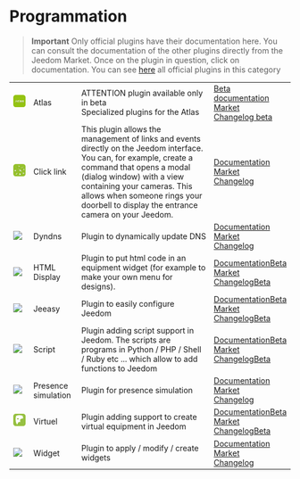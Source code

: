
# Programmation


>**Important**
>Only official plugins have their documentation here. You can consult the documentation of the other plugins directly from the Jeedom Market. Once on the plugin in question, click on documentation.
>You can see [here](https://market.jeedom.com/index.php?v=d&p=market&type=plugin&categorie=programming) all official plugins in this category


| | | | |
|--- | --- | --- | ---|
|<img src="atlas/beta/atlas_icon.png" class="pluginLogo" width="100" />|Atlas|ATTENTION plugin available only in beta<br/>Specialized plugins for the Atlas|[Beta documentation](atlas/beta/index.md)<br/>[Market](https://market.jeedom.com/index.php?v=d&p=market_display&id=4195)<br/>[Changelog beta](atlas/beta/changelog.md)|
|<img src="clink/clink_icon.png" class="pluginLogo" width="100" />|Click link|This plugin allows the management of links and events directly on the Jeedom interface. You can, for example, create a command that opens a modal (dialog window) with a view containing your cameras. This allows when someone rings your doorbell to display the entrance camera on your Jeedom.|[Documentation](clink/index.md)<br/>[Market](https://market.jeedom.com/index.php?v=d&p=market_display&id=1867)<br/>[Changelog](clink/changelog.md)|
|<img src="dyndns/dyndns_icon.png" class="pluginLogo" width="100" />|Dyndns|Plugin to dynamically update DNS|[Documentation](dyndns/index.md)<br/>[Market](https://market.jeedom.com/index.php?v=d&p=market_display&id=1928)<br/>[Changelog](dyndns/changelog.md)|
|<img src="htmldisplay/htmldisplay_icon.png" class="pluginLogo" width="100" />|HTML Display|Plugin to put html code in an equipment widget (for example to make your own menu for designs).|[Documentation](htmldisplay/index.md)[Beta](htmldisplay/beta/index.md)<br/>[Market](https://market.jeedom.com/index.php?v=d&p=market_display&id=3843)<br/>[Changelog](htmldisplay/changelog.md)[Beta](htmldisplay/beta/changelog.md)|
|<img src="jeeasy/jeeasy_icon.png" class="pluginLogo" width="100" />|Jeeasy|Plugin to easily configure Jeedom|[Documentation](jeeasy/index.md)[Beta](jeeasy/beta/index.md)<br/>[Market](https://market.jeedom.com/index.php?v=d&p=market_display&id=3828)<br/>[Changelog](jeeasy/changelog.md)[Beta](jeeasy/beta/changelog.md)|
|<img src="script/script_icon.png" class="pluginLogo" width="100" />|Script|Plugin adding script support in Jeedom. The scripts are programs in Python / PHP / Shell / Ruby etc ... which allow to add functions to Jeedom|[Documentation](script/index.md)[Beta](script/beta/index.md)<br/>[Market](https://market.jeedom.com/index.php?v=d&p=market_display&id=20)<br/>[Changelog](script/changelog.md)[Beta](script/beta/changelog.md)|
|<img src="simupre/simupre_icon.png" class="pluginLogo" width="100" />|Presence simulation|Plugin for presence simulation|[Documentation](simupre/index.md)<br/>[Market](https://market.jeedom.com/index.php?v=d&p=market_display&id=3762)<br/>[Changelog](simupre/changelog.md)|
|<img src="virtual/virtual_icon.png" class="pluginLogo" width="100" />|Virtuel|Plugin adding support to create virtual equipment in Jeedom|[Documentation](virtual/index.md)[Beta](virtual/beta/index.md)<br/>[Market](https://market.jeedom.com/index.php?v=d&p=market_display&id=21)<br/>[Changelog](virtual/changelog.md)[Beta](virtual/beta/changelog.md)|
|<img src="widget/widget_icon.png" class="pluginLogo" width="100" />|Widget|Plugin to apply / modify / create widgets|[Documentation](widget/index.md)<br/>[Market](https://market.jeedom.com/index.php?v=d&p=market_display&id=9)<br/>[Changelog](widget/changelog.md)|

